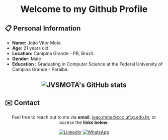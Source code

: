 <h1 align="center">Welcome to my Github Profile</h1>

<!-- Informações Pessoais -->
## 📋 Personal Information

- **Name:** João Vitor Mota
- **Age:** 21 years old
- **Location:** Campina Grande - PB, Brazil.
- **Gender:** Male
- **Education :** Graduating in Computer Science at the Federal University of Campina Grande - Paraíba.

<!-- Tabela de GitHub Status -->
<h2 align="center">

![JVSMOTA's GitHub stats](https://github-readme-stats.vercel.app/api?username=JVSMOTA&show_icons=true&theme=transparent)

</h2>

<!-- Lista de Redes para Contato -->
## ✉️ Contact

<div align="center">

<p> 

Feel free to reach out to me via **email**: [joao.mota@ccc.ufcg.edu.br](mailto:joao.mota@ccc.ufcg.edu.br), or access the **links below**:

</p>

[![LinkedIn](https://img.shields.io/badge/linkedin-%230077B5.svg?style=for-the-badge&logo=linkedin&logoColor=white)](https://www.linkedin.com/in/jvsmota/)
[![WhatsApp](https://img.shields.io/badge/WhatsApp-25D366?style=for-the-badge&logo=whatsapp&logoColor=white)](https://api.whatsapp.com/send?phone=5583996193212)

</div>
